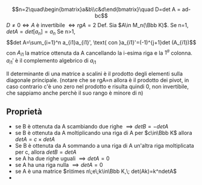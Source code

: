 $$n=2\quad\begin{bmatrix}a&b\\c&d\end{bmatrix}\quad D=det A = ad-bc$$
$D\ne 0 \iff A$ è invertibile $\iff rg A = 2$
Def.
Sia $A\in M_n(\Bbb K)$. Se n=1, $det A = det [a_n] = a_n$
Se n>1, $$det A=\sum_{i=1}^n a_{i1}a_{i1}', \text{ con }a_{i1}'=(-1)^{j+1}det (A_{i1})$$
con $A_{i1}$ la matrice ottenuta da A cancellando la i-esima riga e la $1^a$ colonna.
$a_{i1}'$ è il complemento algebrico di $a_{i1}$

Il determinante di una matrice a scalini è il prodotto degli elementi sulla diagonale principale.
(notare che se rgA=n allora è il prodotto dei pivot, in caso contrario c'è uno zero nel prodotto e risulta quindi 0, non invertibile, che sappiamo anche perchè il suo rango è minore di n)
## Proprietà
- se B è ottenuta da A scambiando due righe $\implies det B = -det A$
- se B è ottenuta da A moltiplicando una riga di A per $c\in\Bbb K$ allora $det A = c\times det A$
- Se B è ottenuta da A sommando a una riga di A un'altra riga moltiplicata per c, allora $det B = det A$
- se A ha due righe uguali $\implies detA = 0$
- se A ha una riga nulla $\implies detA=0$
- se A è una matrice $n\times n\;e\;k\in\Bbb K,\; det(Ak)=k^ndetA$
- 